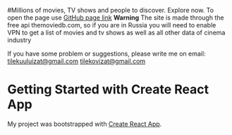 #Millions of movies, TV shows and people to discover. Explore now.
 To open the page use [GitHub page link](https://thetilekovich.github.io/twtm)
 **Warning** The site is made through the free api themoviedb.com,  so if you are in Russia you will need to enable VPN to get a list of movies and tv shows as well as all other data of cinema industry
 
If you have some problem or suggestions, please write me on 
   email: tilekuuluizat@gmail.com
          tilekovizat@gmail.com

  
# Getting Started with Create React App
My project was bootstrapped with [Create React App](https://github.com/facebook/create-react-app).

